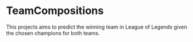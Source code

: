 # TeamCompositions
This projects aims to predict the winning team in League of Legends given the chosen champions for both teams.
